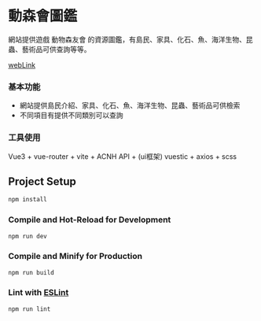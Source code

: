 # 動森會圖鑑

網站提供遊戲 動物森友會 的資源圖鑑，有島民、家具、化石、魚、海洋生物、昆蟲、藝術品可供查詢等等。

[webLink](https://daisybookya.github.io/acnh-book/)

### 基本功能

* 網站提供島民介紹、家具、化石、魚、海洋生物、昆蟲、藝術品可供檢索
* 不同項目有提供不同類別可以查詢


### 工具使用

Vue3  + vue-router + vite + ACNH API + (ui框架) vuestic + axios + scss



## Project Setup

```sh
npm install
```

### Compile and Hot-Reload for Development

```sh
npm run dev
```

### Compile and Minify for Production

```sh
npm run build
```

### Lint with [ESLint](https://eslint.org/)

```sh
npm run lint
```
